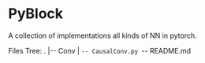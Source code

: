 # PyBlock

A collection of implementations all kinds of NN in pytorch.

Files Tree:
.
|-- Conv
|   `-- CausalConv.py
`-- README.md


